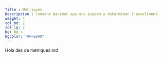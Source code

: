 ```yaml
---
Title : Mètriques
Description : Consens baremat que ens ajuden a determinar l'assoliment d'alguns aspectes del projecte
weight: 4
col_md: 2
col_lg: 2
bg: bg-x
bgcolor: "#FFE000"
---
```

Hola des de metriques.md